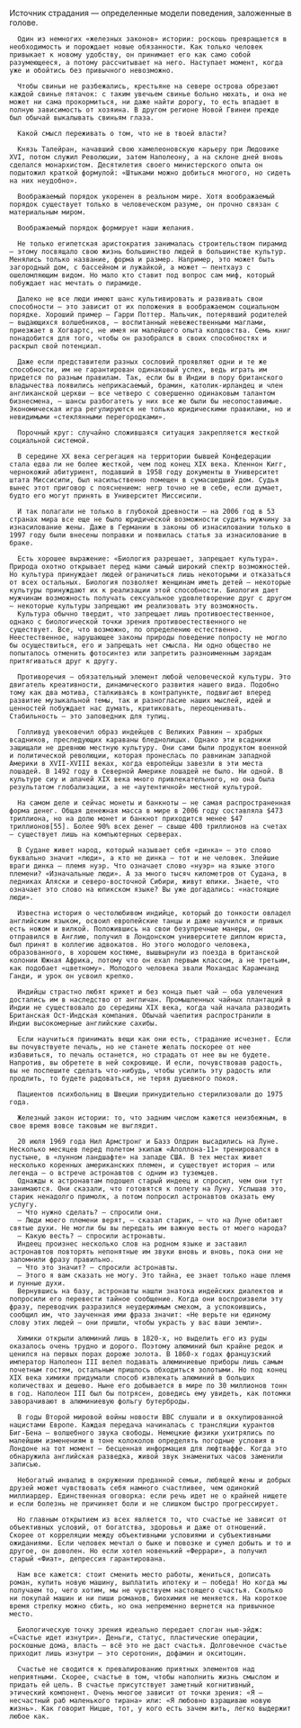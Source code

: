   Источник страдания — определенные модели поведения, заложенные в голове.

      Один из немногих «железных законов» истории: роскошь превращается в необходимость и порождает новые обязанности. Как только человек привыкает к новому удобству, он принимает его как само собой разумеющееся, а потому рассчитывает на него. Наступает момент, когда уже и обойтись без привычного невозможно.

      Чтобы свиньи не разбежались, крестьяне на севере острова обрезают каждой свинье пятачок: с таким увечьем свинье больно нюхать, и она не может ни сама прокормиться, ни даже найти дорогу, то есть впадает в полную зависимость от хозяина. В другом регионе Новой Гвинеи прежде был обычай выкалывать свиньям глаза.

      Какой смысл переживать о том, что не в твоей власти?

      Князь Талейран, начавший свою хамелеоновскую карьеру при Людовике XVI, потом служил Революции, затем Наполеону, а на склоне дней вновь сделался монархистом. Десятилетия своего министерского опыта он подытожил краткой формулой: «Штыками можно добиться многого, но сидеть на них неудобно».

      Воображаемый порядок укоренен в реальном мире. Хотя воображаемый порядок существует только в человеческом разуме, он прочно связан с материальным миром.

      Воображаемый порядок формирует наши желания.

      Не только египетская аристократия занималась строительством пирамид — этому посвящало свою жизнь большинство людей в большинстве культур. Менялись только название, форма и размер. Например, это может быть загородный дом, с бассейном и лужайкой, а может — пентхауз с ошеломляющим видом. Но мало кто ставит под вопрос сам миф, который побуждает нас мечтать о пирамиде.

      Далеко не все люди имеют шанс культивировать и развивать свои способности — это зависит от их положения в воображаемом социальном порядке. Хороший пример — Гарри Поттер. Мальчик, потерявший родителей — выдающихся волшебников, — воспитанный невежественными маглами, приезжает в Хогвартс, не имея ни малейшего опыта колдовства. Семь книг понадобится для того, чтобы он разобрался в своих способностях и раскрыл свой потенциал.

      Даже если представители разных сословий проявляют одни и те же способности, им не гарантирован одинаковый успех, ведь играть им придется по разным правилам. Так, если бы в Индии в пору британского владычества появились неприкасаемый, брамин, католик-ирландец и член англиканской церкви — все четверо с совершенно одинаковым талантом бизнесмена, — шансы разбогатеть у них все же были бы несопоставимые. Экономическая игра регулируются не только юридическими правилами, но и невидимыми «стеклянными перегородками».

      Порочный круг: случайно сложившаяся ситуация закрепляется жесткой социальной системой.

      В середине XX века сегрегация на территории бывшей Конфедерации стала едва ли не более жесткой, чем под конец XIX века. Кленнон Кигг, чернокожий абитуриент, подавший в 1958 году документы в Университет штата Миссисипи, был насильственно помещен в сумасшедший дом. Судья вынес этот приговор с пояснением: негр точно не в себе, если думает, будто его могут принять в Университет Миссисипи.

      И так полагали не только в глубокой древности — на 2006 год в 53 странах мира все еще не было юридической возможности судить мужчину за изнасилование жены. Даже в Германии в законы об изнасиловании только в 1997 году были внесены поправки и появилась статья за изнасилование в браке.

      Есть хорошее выражение: «Биология разрешает, запрещает культура». Природа охотно открывает перед нами самый широкий спектр возможностей. Но культура принуждает людей ограничиться лишь некоторыми и отказаться от всех остальных. Биология позволяет женщинам иметь детей — некоторые культуры принуждают их к реализации этой способности. Биология дает мужчинам возможность получать сексуальное удовлетворение друг с другом — некоторые культуры запрещают им реализовать эту возможность.
      Культура обычно твердит, что запрещает лишь противоестественное, однако с биологической точки зрения противоестественного не существует. Все, что возможно, по определению естественно. Неестественное, нарушающее законы природы поведение попросту не могло бы осуществиться, его и запрещать нет смысла. Ни одно общество не попыталось отменить фотосинтез или запретить разноименным зарядам притягиваться друг к другу.

      Противоречия — обязательный элемент любой человеческой культуры. Это двигатель креативности, динамического развития нашего вида. Подобно тому как два мотива, сталкиваясь в контрапункте, подвигают вперед развитие музыкальной темы, так и разногласие наших мыслей, идей и ценностей побуждает нас думать, критиковать, переоценивать. Стабильность — это заповедник для тупиц.

      Голливуд увековечил образ индейцев с Великих Равнин — храбрых всадников, преследующих караваны бледнолицых. Однако эти всадники защищали не древнюю местную культуру. Они сами были продуктом военной и политической революции, которая пронеслась по равнинам западной Америки в XVII-XVIII веках, когда европейцы завезли в эти места лошадей. В 1492 году в Северной Америке лошадей не было. Ни одной. В культуре сиу и апачей XIX века много привлекательного, но она была результатом глобализации, а не «аутентичной» местной культурой.

      На самом деле и сейчас монеты и банкноты — не самая распространенная форма денег. Общая денежная масса в мире в 2006 году составляла $473 триллиона, но на долю монет и банкнот приходится менее $47 триллионов[55]. Более 90% всех денег — свыше 400 триллионов на счетах — существует лишь на компьютерных серверах.

      В Судане живет народ, который называет себя «динка» — это слово буквально значит «люди», а кто не динка — тот и не человек. Злейшие враги динка — племя нуэр. Что означает слово «нуэр» на языке этого племени? «Изначальные люди». А за много тысяч километров от Судана, в ледниках Аляски и северо-восточной Сибири, живут юпики. Знаете, что означает это слово на юпикском языке? Вы уже догадались: «настоящие люди».

      Известна история о честолюбивом индийце, который до тонкости овладел английским языком, освоил европейские танцы и даже научился и привык есть ножом и вилкой. Положившись на свои безупречные манеры, он отправился в Англию, получил в Лондонском университете диплом юриста, был принят в коллегию адвокатов. Но этого молодого человека, образованного, в хорошем костюме, вышвырнули из поезда в британской колонии Южная Африка, потому что он ехал первым классом, а не третьим, как подобает «цветному». Молодого человека звали Мохандас Карамчанд Ганди, и урок он усвоил крепко.

      Индийцы страстно любят крикет и без конца пьют чай — оба увлечения достались им в наследство от англичан. Промышленных чайных плантаций в Индии не существовало до середины XIX века, когда чай начала разводить Британская Ост-Индская компания. Обычай чаепития распространили в Индии высокомерные английские сахибы.

      Если научиться принимать вещи как они есть, страдание исчезнет. Если вы почувствуете печаль, но не станете желать поскорее от нее избавиться, то печаль останется, но страдать от нее вы не будете. Напротив, вы обретете в ней сокровище. И если, почувствовав радость, вы не поспешите сделать что-нибудь, чтобы усилить эту радость или продлить, то будете радоваться, не теряя душевного покоя.

      Пациентов психбольниц в Швеции принудительно стерилизовали до 1975 года.

      Железный закон истории: то, что задним числом кажется неизбежным, в свое время вовсе таковым не выглядит.

      20 июля 1969 года Нил Армстронг и Базз Олдрин высадились на Луне. Несколько месяцев перед полетом экипаж «Аполлона-11» тренировался в пустыне, в «лунном ландшафте» на западе США. В тех местах живет несколько коренных американских племен, и существует история — или легенда — о встрече астронавтов с одним из туземцев.
      Однажды к астронавтам подошел старый индеец и спросил, чем они тут занимаются. Они сказали, что готовятся к полету на Луну. Услышав это, старик ненадолго примолк, а потом попросил астронавтов оказать ему услугу.
      — Что нужно сделать? — спросили они.
      — Люди моего племени верят, — сказал старик, — что на Луне обитают святые духи. Не могли бы вы передать им важную весть от моего народа?
      — Какую весть? — спросили астронавты.
      Индеец произнес несколько слов на родном языке и заставил астронавтов повторять непонятные им звуки вновь и вновь, пока они не запомнили фразу правильно.
      — Что это значит? — спросили астронавты.
      — Этого я вам сказать не могу. Это тайна, ее знает только наше племя и лунные духи.
      Вернувшись на базу, астронавты нашли знатока индейских диалектов и попросили его перевести тайное сообщение. Когда они воспроизвели эту фразу, переводчик разразился неудержимым смехом, а успокоившись, сообщил им, что заученная ими фраза значит: «Не верьте ни единому слову этих людей — они пришли, чтобы украсть у вас ваши земли».

      Химики открыли алюминий лишь в 1820-х, но выделить его из руды оказалось очень трудно и дорого. Поэтому алюминий был крайне редок и ценился на первых порах дороже золота. В 1860-х годах французский император Наполеон III велел подавать алюминиевые приборы лишь самым почетным гостям, остальным пришлось обходиться золотыми. Но под конец XIX века химики придумали способ извлекать алюминий в больших количествах и дешево. Ныне его добывается в мире по 30 миллионов тонн в год. Наполеон III был бы потрясен, доведись ему увидеть, как потомки заворачивают в алюминиевую фольгу бутерброды.

      В годы Второй мировой войны новости ВВС слушали и в оккупированной нацистами Европе. Каждая передача начиналась с трансляции курантов Биг-Бена — волшебного звука свободы. Немецкие физики ухитрялись по малейшим изменениям в тоне колоколов определять погодные условия в Лондоне на тот момент — бесценная информация для люфтваффе. Когда это обнаружила английская разведка, живой звук знаменитых часов заменили записью.

      Небогатый инвалид в окружении преданной семьи, любящей жены и добрых друзей может чувствовать себя намного счастливее, чем одинокий миллиардер. Единственная оговорка: если речь идет не о крайней нищете и если болезнь не причиняет боли и не слишком быстро прогрессирует.

      Но главным открытием из всех является то, что счастье не зависит от объективных условий, от богатства, здоровья и даже от отношений. Скорее от корреляции между объективными условиями и субъективными ожиданиями. Если человек мечтал о быке и повозке и сумел добыть и то и другое, он доволен. Но если хотел новенький «Феррари», а получил старый «Фиат», депрессия гарантирована.

      Нам все кажется: стоит сменить место работы, жениться, дописать роман, купить новую машину, выплатить ипотеку и — победа! Но когда мы получаем то, чего хотим, мы не чувствуем настоящего счастья. Сколько ни покупай машин и ни пиши романов, биохимия не меняется. На короткое время стрелку можно сбить, но она непременно вернется на привычное место.

      Биологическую точку зрения идеально передает слоган нью-эйдж: «Счастье идет изнутри». Деньги, статус, пластические операции, роскошные дома, власть — всё это не даст счастья. Долговечное счастье приходит лишь изнутри — это серотонин, дофамин и окситоцин.

      Счастье не сводится к превалированию приятных элементов над неприятными. Скорее, счастье в том, чтобы наполнить жизнь смыслом и придать ей цель. В счастье присутствует заметный когнитивный, этический компонент. Очень многое зависит от точки зрения: «Я — несчастный раб маленького тирана» или: «Я любовно взращиваю новую жизнь». Как говорит Ницше, тот, у кого есть зачем жить, легко выдержит любое как.
